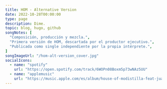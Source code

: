 ```yaml
---
title: HOM - Alternative Version
date: 2022-10-28T00:00:00
type: page
description: Dime.
topic: blog, hugo, github
songNotes: [
  "Composición, producción y mezcla.",
  "Primera versión de HOM, descartada por el productor ejecutivo.",
  "Publicada como single independiente por la propia intérprete.",
]
songImageUrl: "/hom-alt-version_cover.jpg"
socialIcons:
  - name: "spotify"
    url: "https://open.spotify.com/track/6WOPn08Boxm5p73wNAz5UU"
  - name: "applemusic"
    url: "https://music.apple.com/es/album/house-of-modistilla-feat-juanddddiego-alternative/1650595508"
---
```

